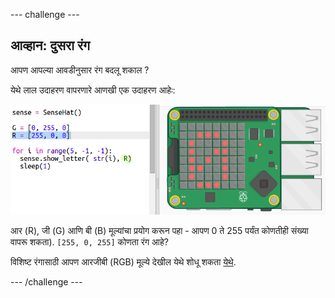 --- challenge ---

## आव्हान: दुसरा रंग

आपण आपल्या आवडीनुसार रंग बदलू शकाल ?

येथे लाल उदाहरण वापरणारे आणखी एक उदाहरण आहेः:

![स्क्रीनशॉट](images/timer-red.png)

आर (R), जी (G) आणि बी (B) मूल्यांचा प्रयोग करून पहा - आपण 0 ते 255 पर्यंत कोणतीही संख्या वापरू शकता). `[255, 0, 255]` कोणता रंग आहे?

विशिष्ट रंगासाठी आपण आरजीबी (RGB) मूल्ये देखील येथे शोधू शकता <a href="http://jumpto.cc/colours" target="_blank">येथे</a>.

--- /challenge ---